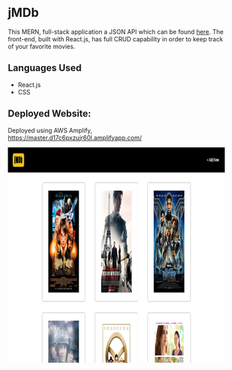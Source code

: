 # jMDb
This MERN, full-stack application a JSON API which can be found <a href="https://github.com/jmripper/Backend-API">here</a>. The front-end, built with React.js, has full CRUD capability in order to keep track of your favorite movies.

## Languages Used
- React.js
- CSS

## Deployed Website:
Deployed using AWS Amplify, https://master.d17c6pxzujr60l.amplifyapp.com/

<img src="src/jmdb.png" width="100%" height="500px">
